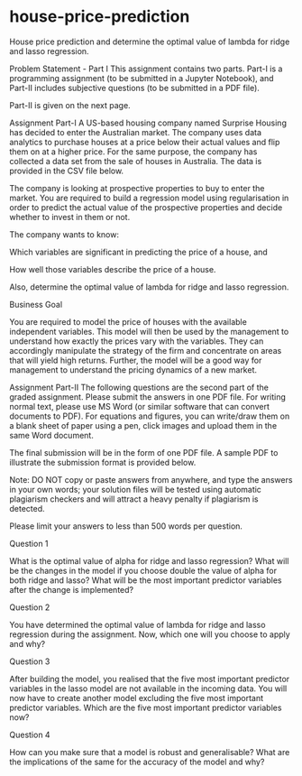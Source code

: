 # house-price-prediction
House price prediction and determine the optimal value of lambda for ridge and lasso regression.

Problem Statement - Part I
This assignment contains two parts. Part-I is a programming assignment (to be submitted in a Jupyter Notebook), and Part-II includes subjective questions (to be submitted in a PDF file). 

 

Part-II is given on the next page.

 

Assignment Part-I
A US-based housing company named Surprise Housing has decided to enter the Australian market. The company uses data analytics to purchase houses at a price below their actual values and flip them on at a higher price. For the same purpose, the company has collected a data set from the sale of houses in Australia. The data is provided in the CSV file below.

 

The company is looking at prospective properties to buy to enter the market. You are required to build a regression model using regularisation in order to predict the actual value of the prospective properties and decide whether to invest in them or not.

 

The company wants to know:

Which variables are significant in predicting the price of a house, and

How well those variables describe the price of a house.

 

Also, determine the optimal value of lambda for ridge and lasso regression.

 

Business Goal 


You are required to model the price of houses with the available independent variables. This model will then be used by the management to understand how exactly the prices vary with the variables. They can accordingly manipulate the strategy of the firm and concentrate on areas that will yield high returns. Further, the model will be a good way for management to understand the pricing dynamics of a new market.


Assignment Part-II
The following questions are the second part of the graded assignment. Please submit the answers in one PDF file. For writing normal text, please use MS Word (or similar software that can convert documents to PDF). For equations and figures, you can write/draw them on a blank sheet of paper using a pen, click images and upload them in the same Word document.

 

The final submission will be in the form of one PDF file. A sample PDF to illustrate the submission format is provided below.

 

Note: DO NOT copy or paste answers from anywhere, and type the answers in your own words; your solution files will be tested using automatic plagiarism checkers and will attract a heavy penalty if plagiarism is detected.

 

Please limit your answers to less than 500 words per question.
 

Question 1

What is the optimal value of alpha for ridge and lasso regression? What will be the changes in the model if you choose double the value of alpha for both ridge and lasso? What will be the most important predictor variables after the change is implemented?

 

Question 2

You have determined the optimal value of lambda for ridge and lasso regression during the assignment. Now, which one will you choose to apply and why?

 

Question 3

After building the model, you realised that the five most important predictor variables in the lasso model are not available in the incoming data. You will now have to create another model excluding the five most important predictor variables. Which are the five most important predictor variables now?

 

Question 4

How can you make sure that a model is robust and generalisable? What are the implications of the same for the accuracy of the model and why?

